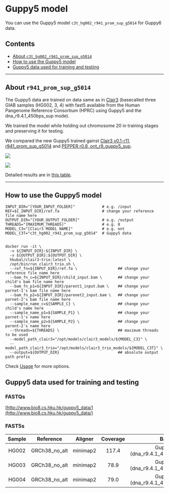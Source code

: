 # Guppy5 model 

You can use the Guppy5 model `c3t_hg002_r941_prom_sup_g5014` for Guppy6 data.


## Contents

* [About `c3t_hg002_r941_prom_sup_g5014`](#c3t-hg002-r941-prom-sup-g5014)
* [How to use the Guppy5 model](#how-to-use-the-guppy5-model)
* [Guppy5 data used for training and testing](#guppy5-data-used-for-training-and-testing)

---

## About `r941_prom_sup_g5014`

The Guppy5 data are trained on data same as in [Clair3](https://github.com/HKU-BAL/Clair3/blob/main/docs/guppy5_20220113.md) (basecalled three GIAB samples (HG002, 3, 4) with fast5 available from the Human Pangenome Reference Consortium (HPRC) using Guppy5 and the dna_r9.4.1_450bps_sup mode).

We trained the model while holding out chromosome 20 in training stages and preserving it for testing.

We compared the new Guppy5 trained gainst [Clair3 v0.1-r11, r941_prom_sup_g5014](https://github.com/HKU-BAL/Clair3) and [PEPPER r0.8, ont_r9_guppy5_sup](https://github.com/kishwarshafin/pepper). 

![](images/clair3-trio_Guppy5_snp_indel_f1_score.png)

![](images/clair3-trio_Guppy5_MCV.png)

Detailed results are in [this table](./guppy5_table.md).

---

## How to use the Guppy5 model

```
INPUT_DIR="[YOUR_INPUT_FOLDER]"            # e.g. /input
REF=${_INPUT_DIR}/ref.fa                   # change your reference file name here
OUTPUT_DIR="[YOUR_OUTPUT_FOLDER]"          # e.g. /output
THREADS="[MAXIMUM_THREADS]"                # e.g. 8
MODEL_C3="[Clair3 MODEL NAME]"         	   # e.g. ont
MODEL_C3T="c3t_hg002_r941_prom_sup_g5014"  # Guppy5 data


docker run -it \
  -v ${INPUT_DIR}:${INPUT_DIR} \
  -v ${OUTPUT_DIR}:${OUTPUT_DIR} \
  hkubal/clair3-trio:latest \
  /opt/bin/run_clair3_trio.sh \
  --ref_fn=${INPUT_DIR}/ref.fa \                  ## change your reference file name here
  --bam_fn_c=${INPUT_DIR}/child_input.bam \       ## change your child's bam file name here 
  --bam_fn_p1=${INPUT_DIR}/parent1_input.bam \    ## change your parnet-1's bam file name here     
  --bam_fn_p2=${INPUT_DIR}/parenet2_input.bam \   ## change your parnet-2's bam file name here   
  --sample_name_c=${SAMPLE_C} \                   ## change your child's name here
  --sample_name_p1=${SAMPLE_P1} \                 ## change your parnet-1's name here
  --sample_name_p2=${SAMPLE_P2} \                 ## change your parent-2's name here
  --threads=${THREADS} \                          ## maximum threads to be used
  --model_path_clair3="/opt/models/clair3_models/${MODEL_C3}" \
  --model_path_clair3_trio="/opt/models/clair3_trio_models/${MODEL_C3T}" \
  --output=${OUTPUT_DIR}                          ## absolute output path prefix 
```

Check [Usage](https://github.com/HKU-BAL/Clair3-Trio#Usage) for more options.



## Guppy5 data used for training and testing

### FASTQs
[http://www.bio8.cs.hku.hk/guppy5_data/](http://www.bio8.cs.hku.hk/guppy5_data/)

### FAST5s
| Sample |   Reference   | Aligner  | Coverage |                   Basecaller                   | Training | Testing |                             link                             |
| :----: | :-----------: | :------: | :------: | :--------------------------------------------: | -------- | ------- | :----------------------------------------------------------: |
| HG002  | GRCh38_no_alt | minimap2 |  117.4   | Guppy v5.0.14 (dna_r9.4.1_450bps_sup_prom.cfg) | [link](https://s3-us-west-2.amazonaws.com/human-pangenomics/index.html?prefix=NHGRI_UCSC_panel/HG002/nanopore/) |
| HG003  | GRCh38_no_alt | minimap2 |   78.9   | Guppy v5.0.14 (dna_r9.4.1_450bps_hac_prom.cfg) | [link](https://s3-us-west-2.amazonaws.com/human-pangenomics/index.html?prefix=NHGRI_UCSC_panel/HG003/nanopore/) |
| HG004  | GRCh38_no_alt | minimap2 |   79.0   | Guppy v5.0.14 (dna_r9.4.1_450bps_sup_prom.cfg) | [link](https://s3-us-west-2.amazonaws.com/human-pangenomics/index.html?prefix=NHGRI_UCSC_panel/HG004/nanopore/) |

